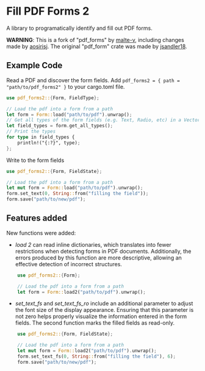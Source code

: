# Fill PDF Forms 2
A library to programatically identify and fill out PDF forms.

**WARNING**: This is a fork of "pdf_forms" by [malte-v](https://github.com/malte-v), including changes made by [aosirisj](https://github.com/aosirisj). The original "pdf_form" crate was made by [jsandler18](https://github.com/jsandler18).

## Example Code
Read a PDF and discover the form fields. Add `pdf_forms2 = { path = "path/to/pdf_forms2" }` to your cargo.toml file.
```rust
use pdf_forms2::{Form, FieldType};

// Load the pdf into a form from a path
let form = Form::load("path/to/pdf").unwrap();
// Get all types of the form fields (e.g. Text, Radio, etc) in a Vector
let field_types = form.get_all_types();
// Print the types
for type in field_types {
    println!("{:?}", type);
};

```

Write to the form fields
```rust
use pdf_forms2::{Form, FieldState};

// Load the pdf into a form from a path
let mut form = Form::load("path/to/pdf").unwrap();
form.set_text(0, String::from("filling the field"));
form.save("path/to/new/pdf");

```

## Features added
New functions were added:
- _load 2_ can read inline dictionaries, which translates into fewer restrictions when detecting forms in PDF documents. Additionally, the errors produced by this function are more descriptive, allowing an effective detection of incorrect structures. 
    
```rust
    use pdf_forms2::{Form};

    // Load the pdf into a form from a path
    let form = Form::load2("path/to/pdf").unwrap();
```
- _set\_text\_fs_ and _set\_text\_fs\_ro_ include an additional parameter to adjust the font size of the display appearance. Ensuring that this parameter is not zero helps properly visualize the information entered in the form fields. The second function marks the filled fields as read-only.

```rust
    use pdf_forms2::{Form, FieldState};

    // Load the pdf into a form from a path
    let mut form = Form::load2("path/to/pdf").unwrap();
    form.set_text_fs(0, String::from("filling the field"), 6);
    form.save("path/to/new/pdf");
```
